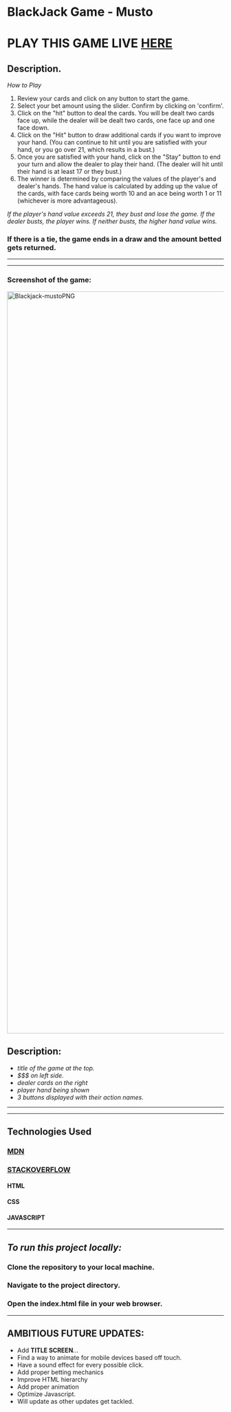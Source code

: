 # **BlackJack Game - Musto**
# **PLAY THIS GAME LIVE [HERE](https://blackjack-musto.netlify.app/)**

## Description.
*How to Play*

1. Review your cards and click on any button to start the game. 
2. Select your bet amount using the slider. Confirm by clicking on 'confirm'.
3. Click on the "hit" button to deal the cards. You will be dealt two cards face up, while the dealer will be dealt two cards, one face up and one face down.
4. Click on the "Hit" button to draw additional cards if you want to improve your hand. (You can continue to hit until you are satisfied with your hand, or you go over 21, which results in a bust.)
5. Once you are satisfied with your hand, click on the "Stay" button to end your turn and allow the dealer to play their hand. (The dealer will hit until their hand is at least 17 or they bust.)
6. The winner is determined by comparing the values of the player's and dealer's hands. The hand value is calculated by adding up the value of the cards, with face cards being worth 10 and an ace being worth 1 or 11 (whichever is more advantageous). 

*If the player's hand value exceeds 21, they bust and lose the game. If the dealer busts, the player wins. If neither busts, the higher hand value wins.*

### **If there is a tie, the game ends in a draw and the amount betted gets returned.**
--- 
---
### **Screenshot of the game:**
<img width="1728" alt="Blackjack-mustoPNG" src="https://user-images.githubusercontent.com/98829614/230534582-5c88dfaf-b9ec-41ac-859f-fd3a7ae35215.png">

## Description:
- *title of the game at the top.*
- *$$$ on left side.*
- *dealer cards on the right*
- *player hand being shown*
- *3 buttons displayed with their action names.*

---
---

## **Technologies Used**

### [MDN](https://developer.mozilla.org/en-US/)

### [STACKOVERFLOW](https://stackoverflow.co/)

#### HTML

#### CSS

#### JAVASCRIPT
---

## *To run this project locally:*
### **Clone the repository to your local machine.**
### **Navigate to the project directory.**
### **Open the index.html file in your web browser.**
---
## **AMBITIOUS FUTURE UPDATES:**
- Add **TITLE SCREEN**...
- Find a way to animate for mobile devices based off touch.
- Have a sound effect for every possible click.
- Add proper betting mechanics
- Improve HTML hierarchy 
- Add proper animation
- Optimize Javascript.
- Will update as other updates get tackled.